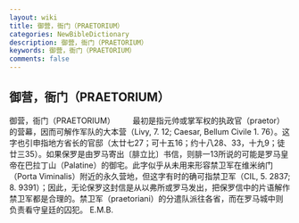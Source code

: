 ```yaml
---
layout: wiki
title: 御营，衙门（PRAETORIUM）
categories: NewBibleDictionary
description: 御营，衙门（PRAETORIUM）
keywords: 御营，衙门（PRAETORIUM）
comments: false
---
```


## 御营，衙门（PRAETORIUM）



御营，衙门（PRAETORIUM）
　　最初是指元帅或掌军权的执政官（praetor）的营幕，因而可解作军队的大本营（Livy, 7. 12; Caesar, Bellum Civile 1. 76）。这字也引申指地方省长的官邸（太廿七27；可十五16；约十八28、33，十九9；徒廿三35）。如果保罗是由罗马寄出〔腓立比〕书信，则腓一13所说的可能是罗马皇帝在巴拉丁山（Palatine）的御宅。此字似乎从未用来形容禁卫军在维米纳门（Porta Viminalis）附近的永久营地，但这字有时的确可指禁卫军（CIL,
5. 2837; 8. 9391）；因此，无论保罗这封信是从以弗所或罗马发出，把保罗信中的片语解作禁卫军都是合理的。禁卫军（praetoriani）的分遣队派往各省，而在罗马城中则负责看守皇廷的囚犯。
E.M.B.




